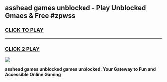 
## asshead games unblocked - Play Unblocked Gmaes & Free #zpwss
<h3>
<a href="https://premium.freeplayer.one?title=asshead_games_unblocked&ref=03M">CLICK TO PLAY</a></h3>
<hr>

<h3>
<a href="https://premium.freeplayer.one?title=asshead_games_unblocked&ref=03M">CLICK 2 PLAY</a>
  
</h3>

<a href="https://premium.freeplayer.one?title=asshead_games_unblocked&ref=03M"><img src="https://clearcache.store/games.png"></a>


**asshead games unblocked games unblocked: Your Gateway to Fun and Accessible Online Gaming**

